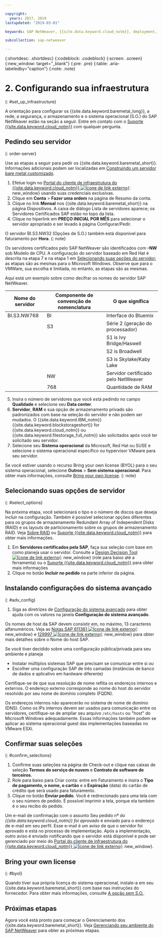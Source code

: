 ```yaml
---

copyright:
  years: 2017, 2019
lastupdated: "2019-03-01"

keywords: SAP NetWeaver, {{site.data.keyword.cloud_notm}}, deployment, BYOL, database

subcollection: sap-netweaver

---
```


{:shortdesc: .shortdesc}
{:codeblock: .codeblock}
{:screen: .screen}
{:new_window: target="_blank"}
{:pre: .pre}
{:table: .aria-labeledby="caption"}
{:note: .note}

# 2. Configurando sua infraestrutura
{: #set_up_infrastructure}

A orientação para configurar os {{site.data.keyword.baremetal_long}}, a rede, a segurança, o armazenamento e o sistema operacional (S.O.) do SAP NetWeaver estão na seção a seguir. Entre em contato com o [Suporte {{site.data.keyword.cloud_notm}}](/docs/get-support?topic=get-support-getting-customer-support#getting-customer-support) com qualquer pergunta.

## Pedindo seu servidor
{: order-server}

Use as etapas a seguir para pedir os {{site.data.keyword.baremetal_short}}. Informações adicionais podem ser localizadas em [Construindo um servidor bare metal customizado](/docs/bare-metal?topic=bare-metal-ordering-baremetal-server#ordering-baremetal-server).

1. Efetue login no [Portal do cliente de infraestrutura do {{site.data.keyword.cloud_notm}} ![Ícone de link externo](../../icons/launch-glyph.svg "Ícone de link externo")](https://control.softlayer.com){: new_window} usando suas credenciais exclusivas.
2. Clique em **Conta** > **Fazer uma ordem** na página de Resumo da conta.
3. Clique no link **Mensal** nos {{site.data.keyword.baremetal_short}} na página Dispositivos. A caixa de diálogo Lista de servidores aparece; os Servidores Certificados SAP estão
no topo da lista.
4. Clique no hiperlink em **PREÇO INICIAL POR MÊS** para selecionar o servidor apropriado e ser levado à página Configurar/Pedir.

O servidor BI.S3.NW32 (Opções de S.O.) também está disponível para faturamento por **Hora**.
{: note}

   Os servidores certificados pelo SAP NetWeaver são identificados com **-NW** sob Modelo de CPU. A configuração do servidor baseado em Red Hat é descrita na etapa 7 e na etapa 1
em [Selecionando suas opções do servidor](#select_options); as etapas são as mesmas
para o Microsoft Windows. Observe que para o VMWare, sua escolha é limitada, no entanto, as etapas são as mesmas.

   Aqui está um exemplo sobre como decifrar os nomes do servidor SAP NetWeaver.

| Nome do servidor | Componente de convenção de nomenclatura | O que significa |
| --- | --- | --- |
| BI.S3.NW768 | BI | Interface do Bluemix |
| | S3 | Série 2 (geração do processador) |
| | | S1 is Ivy Bridge/Haswell |
| | | S2 is Broadwell |
| | | S3 is Skylake/Kaby Lake |
| | NW | Servidor certificado pelo NetWeaver |
| | 768 | Quantidade de RAM |

5. Insira o número de servidores que você está pedindo no campo **Qualidade** e selecione seu **Data center**.
6. **Servidor**, **RAM** e sua opção de armazenamento privado são padronizados com base na seleção do servidor e não podem ser mudados. O {{site.data.keyword.IBM_notm}} {{site.data.keyword.blockstorageshort}} for {{site.data.keyword.cloud_notm}} ou {{site.data.keyword.filestorage_full_notm}} são solicitados após você ter solicitado seu servidor.
7. Selecione seu **Sistema operacional** da Microsoft, Red Hat ou SUSE e selecione o sistema operacional específico ou hypervisor VMware para seu servidor.

Se você estiver usando o recurso Bring your own license (BYOL) para o seu sistema operacional, selecione **Outros** > **Sem sistema operacional**. Para obter mais informações, consulte [Bring your own license](#byol).
{: note}

## Selecionando suas opções de servidor
{: #select_options}

Na próxima etapa, você selecionará o tipo e o número de discos que deseja incluir na configuração. Também é possível selecionar opções diferentes para os grupos de armazenamento Redundant Array of Independent Disks (RAID) e os layouts de particionamento sobre os grupos de armazenamento RAID. Veja [Sobre RAID](/docs/bare-metal?topic=bare-metal-about-raid#about-raid) ou [Suporte {{site.data.keyword.cloud_notm}}](/docs/get-support?topic=get-support-getting-customer-support#getting-customer-support) para obter mais informações.

1. Em **Servidores certificados pela SAP**, faça sua seleção com base em como planeja usar o servidor. Consulte a [Design Decision Tool ![Ícone de link externo](../../icons/launch-glyph.svg "Ícone de link externo")](https://github.com/ibm-cloud-architecture/infrastructure-design-decision-tool){: new_window} (role para baixo até a ferramenta) ou o [Suporte {{site.data.keyword.cloud_notm}}](/docs/get-support?topic=get-support-getting-customer-support#getting-customer-support) para obter mais informações
2. Clique no botão **Incluir no pedido** na parte inferior da página.

## Instalando configurações do sistema avançado
{: #adv_config}

1. Siga as diretrizes de [Configuração do sistema avançado](/docs/bare-metal?topic=bare-metal-ordering-baremetal-server#ordering-baremetal-server) para obter ajuda com os valores na janela **Configuração do sistema avançado**.

Os nomes de host da SAP devem consistir em, no máximo, 13 caracteres alfanuméricos. Veja as [Notas SAP 611361 ![Ícone de link externo](../../icons/launch-glyph.svg "Ícone de link externo")](https://launchpad.support.sap.com/#/611361){: new_window} e [129997 ![Ícone de link externo](../../icons/launch-glyph.svg "Ícone de link externo")](https://launchpad.support.sap.com/#/129997){: new_window} para obter mais detalhes sobre o Nome do host SAP.

Se você tiver decidido sobre uma configuração pública/privada para seu ambiente e planeja
  * Instalar múltiplos sistemas SAP que precisam se comunicar entre si *ou*
  * Escolher uma configuração SAP de três camadas (instâncias de banco de dados e aplicativo em hardware diferente)

Certifique-se de que sua resolução de nome reflita os endereços internos e externos. O endereço externo corresponde ao nome do host do servidor resolvido por seu nome de domínio completo (FQDN).

Os endereços internos não aparecerão no sistema de nome de domínio (DNS). Como os IPs internos devem ser usados para comunicação entre os servidores, certifique-se de ampliar seu arquivo `/etc/hosts` ou "host" do Microsoft Windows adequadamente. Essas informações também podem se aplicar ao sistema operacional guest das implementações baseadas no VMware ESXi.

## Confirmar suas seleções
{: #confirm_selections}

1. Confirme suas seleções na página de Check-out e clique nas caixas de seleção **Termos do serviço de nuvem** e **Contrato de software de terceiros**.
2. Role para baixo para Criar conta: entre em Faturamento e insira o **Tipo de pagamento, o nome, o cartão** e a **Expiração** (data) do cartão de crédito que será usado para faturamento.
3. Clique no botão **Enviar pedido**. Você é redirecionado para uma tela com o seu número de pedido. É possível imprimir a tela, porque ela também é o seu recibo do pedido.

Um e-mail de confirmação com o assunto Seu pedido nº do _{{site.data.keyword.cloud_notm}} foi aprovado_ é enviado para o endereço de e-mail em seu perfil. Esse e-mail é um aviso de que o servidor foi aprovado e está no processo de implementação. Após a implementação, outro aviso é enviado notificando que o servidor está disponível e pode ser gerenciado por meio do [Portal do cliente de infraestrutura do {{site.data.keyword.cloud_notm}} ![Ícone de link externo](../../icons/launch-glyph.svg "Ícone de link externo")](https://control.softlayer.com){: new_window}.

## Bring your own license
{: #byol}

Quando tiver sua própria licença do sistema operacional, instale-a em seu {{site.data.keyword.baremetal_short}} com base nas instruções do fornecedor. Para obter mais informações, consulte [A opção sem S.O.](/docs/bare-metal?topic=bare-metal-bm-no-os#bm-no-os).

## Próximas etapas

Agora você está pronto para começar o Gerenciamento dos {{site.data.keyword.baremetal_short}}. Veja [Gerenciando seu ambiente do SAP NetWeaver](/docs/infrastructure/sap-netweaver?topic=sap-netweaver-manage_environment#manage_environment) para obter as próximas etapas.
